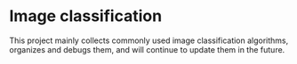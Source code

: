 # Image classification
This project mainly collects commonly used image classification algorithms, organizes and debugs them, and will continue to update them in the future.
